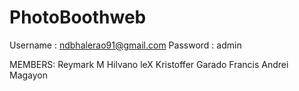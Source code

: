 # PhotoBoothweb
Username : ndbhalerao91@gmail.com
Password : admin

MEMBERS:
Reymark M Hilvano
leX Kristoffer Garado
Francis Andrei Magayon
